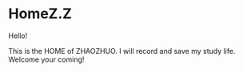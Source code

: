 # HomeZ.Z
Hello!

This is the HOME of ZHAOZHUO. I will record and save my study life.
Welcome your coming!
